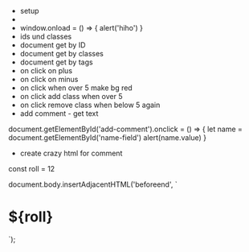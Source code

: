 - setup
- <script src="./meine-skripts.js"></script>
- window.onload = () => {
    alert('hiho')
}
- ids und classes
- document get by ID
- document get by classes
- document get by tags
- on click on plus
- on click on minus
- on click when over 5 make bg red
- on click add class when over 5
- on click remove class when below 5 again
- add comment - get text

document.getElementById('add-comment').onclick = () => {
    let name = document.getElementById('name-field')
    alert(name.value)
}

- create crazy html for comment

const roll = 12

document.body.insertAdjacentHTML('beforeend', 
`<div id="newChild">
    <h1>${roll}</h1>
</div>`);
